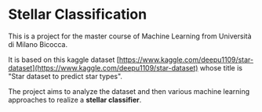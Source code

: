 # Stellar Classification
This is a project for the master course of Machine Learning from Università di Milano Bicocca.

It is based on this kaggle dataset [https://www.kaggle.com/deepu1109/star-dataset](https://www.kaggle.com/deepu1109/star-dataset) whose title is "Star dataset to predict star types".

The project aims to analyze the dataset and then various machine learning approaches to realize a **stellar classifier**.